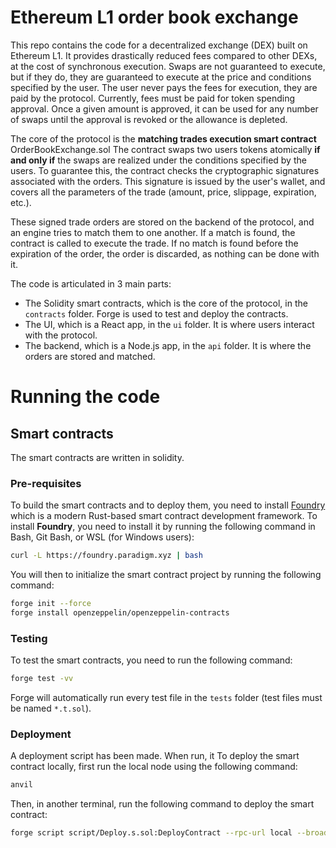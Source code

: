 # Ethereum L1 order book exchange

This repo contains the code for a decentralized exchange (DEX) built on Ethereum L1. It provides drastically reduced fees compared to other DEXs, at the cost of synchronous execution.
Swaps are not guaranteed to execute, but if they do, they are guaranteed to execute at the price and conditions specified by the user.
The user never pays the fees for execution, they are paid by the protocol. Currently, fees must be paid for token spending approval.
Once a given amount is approved, it can be used for any number of swaps until the approval is revoked or the allowance is depleted.

The core of the protocol is the **matching trades execution smart contract** OrderBookExchange.sol
The contract swaps two users tokens atomically **if and only if** the swaps are realized under the conditions specified by the users. To guarantee this, the contract checks the cryptographic signatures associated with the orders.
This signature is issued by the user's wallet, and covers all the parameters of the trade (amount, price, slippage, expiration, etc.).

These signed trade orders are stored on the backend of the protocol, and an engine tries to match them to one another. If a match is found, the contract is called to execute the trade.
If no match is found before the expiration of the order, the order is discarded, as nothing can be done with it.

The code is articulated in 3 main parts:
- The Solidity smart contracts, which is the core of the protocol, in the `contracts` folder. Forge is used to test and deploy the contracts.
- The UI, which is a React app, in the `ui` folder. It is where users interact with the protocol.
- The backend, which is a Node.js app, in the `api` folder. It is where the orders are stored and matched.

# Running the code

## Smart contracts
The smart contracts are written in solidity.

### Pre-requisites
To build the smart contracts and to deploy them, you need to install [Foundry](https://book.getfoundry.sh/) which is a modern Rust-based smart contract development framework.
To install **Foundry**, you need to install it by running the following command in Bash, Git Bash, or WSL (for Windows users):

```bash
curl -L https://foundry.paradigm.xyz | bash
```

You will then to initialize the smart contract project by running the following command:

```bash
forge init --force
forge install openzeppelin/openzeppelin-contracts
```

### Testing
To test the smart contracts, you need to run the following command:

```bash
forge test -vv
```
Forge will automatically run every test file in the `tests` folder (test files must be named `*.t.sol`).

### Deployment
A deployment script has been made. When run, it 
To deploy the smart contract locally, first run the local node using the following command:

```bash
anvil
```

Then, in another terminal, run the following command to deploy the smart contract:

```bash
forge script script/Deploy.s.sol:DeployContract --rpc-url local --broadcast -vv 
```

